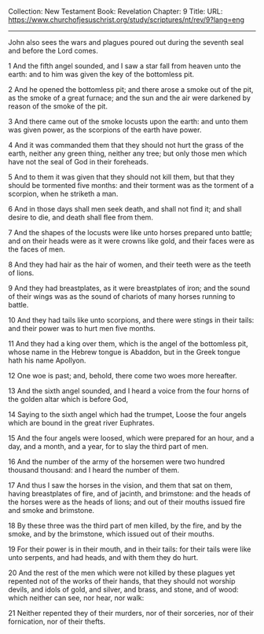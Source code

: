 Collection: New Testament
Book: Revelation
Chapter: 9
Title: 
URL: https://www.churchofjesuschrist.org/study/scriptures/nt/rev/9?lang=eng

---

John also sees the wars and plagues poured out during the seventh seal and before the Lord comes.

1 And the fifth angel sounded, and I saw a star fall from heaven unto the earth: and to him was given the key of the bottomless pit.

2 And he opened the bottomless pit; and there arose a smoke out of the pit, as the smoke of a great furnace; and the sun and the air were darkened by reason of the smoke of the pit.

3 And there came out of the smoke locusts upon the earth: and unto them was given power, as the scorpions of the earth have power.

4 And it was commanded them that they should not hurt the grass of the earth, neither any green thing, neither any tree; but only those men which have not the seal of God in their foreheads.

5 And to them it was given that they should not kill them, but that they should be tormented five months: and their torment was as the torment of a scorpion, when he striketh a man.

6 And in those days shall men seek death, and shall not find it; and shall desire to die, and death shall flee from them.

7 And the shapes of the locusts were like unto horses prepared unto battle; and on their heads were as it were crowns like gold, and their faces were as the faces of men.

8 And they had hair as the hair of women, and their teeth were as the teeth of lions.

9 And they had breastplates, as it were breastplates of iron; and the sound of their wings was as the sound of chariots of many horses running to battle.

10 And they had tails like unto scorpions, and there were stings in their tails: and their power was to hurt men five months.

11 And they had a king over them, which is the angel of the bottomless pit, whose name in the Hebrew tongue is Abaddon, but in the Greek tongue hath his name Apollyon.

12 One woe is past; and, behold, there come two woes more hereafter.

13 And the sixth angel sounded, and I heard a voice from the four horns of the golden altar which is before God,

14 Saying to the sixth angel which had the trumpet, Loose the four angels which are bound in the great river Euphrates.

15 And the four angels were loosed, which were prepared for an hour, and a day, and a month, and a year, for to slay the third part of men.

16 And the number of the army of the horsemen were two hundred thousand thousand: and I heard the number of them.

17 And thus I saw the horses in the vision, and them that sat on them, having breastplates of fire, and of jacinth, and brimstone: and the heads of the horses were as the heads of lions; and out of their mouths issued fire and smoke and brimstone.

18 By these three was the third part of men killed, by the fire, and by the smoke, and by the brimstone, which issued out of their mouths.

19 For their power is in their mouth, and in their tails: for their tails were like unto serpents, and had heads, and with them they do hurt.

20 And the rest of the men which were not killed by these plagues yet repented not of the works of their hands, that they should not worship devils, and idols of gold, and silver, and brass, and stone, and of wood: which neither can see, nor hear, nor walk:

21 Neither repented they of their murders, nor of their sorceries, nor of their fornication, nor of their thefts.
